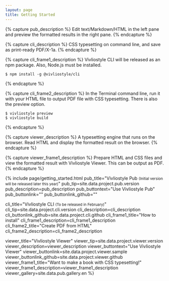 ```yaml
---
layout: page
title: Getting Started
---
```


{% capture pub_description %}
Edit text/Markdown/HTML in the left pane and preview the formatted results in the right pane.
{% endcapture %}


{% capture cli_description %}
CSS typesetting on command line, and save as print-ready PDF/X-1a.
{% endcapture %}


{% capture cli_frame1_description %}
Vivliostyle CLI will be released as an npm package. Also, Node.js must be installed.

```shell
$ npm install -g @vivliostyle/cli
```
{% endcapture %}


{% capture cli_frame2_description %}
In the Terminal command line, run it with your HTML file to output PDF file with CSS typesetting. There is also the preview option.

```shell
$ vivliostyle preview
$ vivliostyle build
```
{% endcapture %}


{% capture viewer_description %}
A typesetting engine that runs on the browser. Read HTML and display the formatted result on the browser.
{% endcapture %}


{% capture viewer_frame1_description %}
Prepare HTML and CSS files and view the formatted result with Vivliostyle Viewer. This can be output as PDF.
{% endcapture %}


{% include page/getting_started.html
  pub_title="Vivliostyle Pub <small>(Initial version will be released later this year)</small>"
  pub_tip=site.data.project.pub.version
  pub_description=pub_description
  pub_buttontext="Use Vivliostyle Pub"
  pub_buttonlink=""
  pub_buttonlink_github=""

  cli_title="Vivliostyle CLI <small>(To be released in February)</small>"
  cli_tip=site.data.project.cli.version
  cli_description=cli_description
  cli_buttonlink_github=site.data.project.cli.github
  cli_frame1_title="How to install"
  cli_frame1_description=cli_frame1_description
  cli_frame2_title="Create PDF from HTML"
  cli_frame2_description=cli_frame2_description

  viewer_title="Vivliostyle Viewer"
  viewer_tip=site.data.project.viewer.version
  viewer_description=viewer_description
  viewer_buttontext="Use Vivliostyle Viewer"
  viewer_buttonlink=site.data.project.viewer.sample
  viewer_buttonlink_github=site.data.project.viewer.github
  viewer_frame1_title="Want to make a book with CSS typesetting!"
  viewer_frame1_description=viewer_frame1_description
  viewer_gallery=site.data.pub.gallery.en
%}
